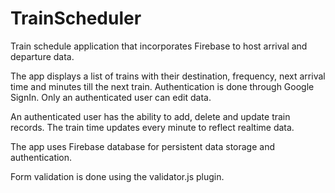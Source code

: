 # TrainScheduler
Train schedule application that incorporates Firebase to host arrival and departure data.


The app displays a list of trains with their destination, frequency, next arrival time and minutes till the next train.
Authentication is done through Google SignIn. Only an authenticated user can edit data.

An authenticated user has the ability to add, delete and update train records. The train time updates every minute to reflect realtime data.

The app uses Firebase database for persistent data storage and authentication.

Form validation is done using the validator.js plugin.
